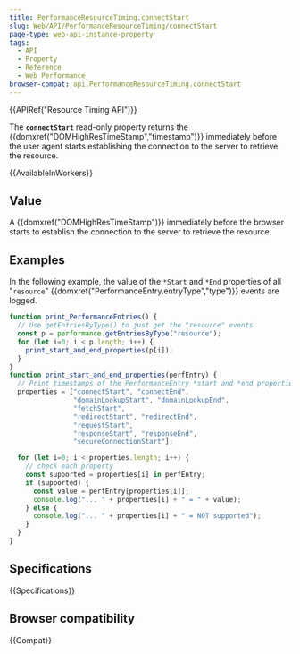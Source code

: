 ```yaml
---
title: PerformanceResourceTiming.connectStart
slug: Web/API/PerformanceResourceTiming/connectStart
page-type: web-api-instance-property
tags:
  - API
  - Property
  - Reference
  - Web Performance
browser-compat: api.PerformanceResourceTiming.connectStart
---
```

{{APIRef("Resource Timing API")}}

The **`connectStart`** read-only property returns the
{{domxref("DOMHighResTimeStamp","timestamp")}} immediately before the user agent starts
establishing the connection to the server to retrieve the resource.

{{AvailableInWorkers}}

## Value

A {{domxref("DOMHighResTimeStamp")}} immediately before the browser starts to establish
the connection to the server to retrieve the resource.

## Examples

In the following example, the value of the `*Start` and `*End`
properties of all "`resource`"
{{domxref("PerformanceEntry.entryType","type")}} events are logged.

```js
function print_PerformanceEntries() {
  // Use getEntriesByType() to just get the "resource" events
  const p = performance.getEntriesByType("resource");
  for (let i=0; i < p.length; i++) {
    print_start_and_end_properties(p[i]);
  }
}
function print_start_and_end_properties(perfEntry) {
  // Print timestamps of the PerformanceEntry *start and *end properties
  properties = ["connectStart", "connectEnd",
                "domainLookupStart", "domainLookupEnd",
                "fetchStart",
                "redirectStart", "redirectEnd",
                "requestStart",
                "responseStart", "responseEnd",
                "secureConnectionStart"];

  for (let i=0; i < properties.length; i++) {
    // check each property
    const supported = properties[i] in perfEntry;
    if (supported) {
      const value = perfEntry[properties[i]];
      console.log("... " + properties[i] + " = " + value);
    } else {
      console.log("... " + properties[i] + " = NOT supported");
    }
  }
}
```

## Specifications

{{Specifications}}

## Browser compatibility

{{Compat}}
